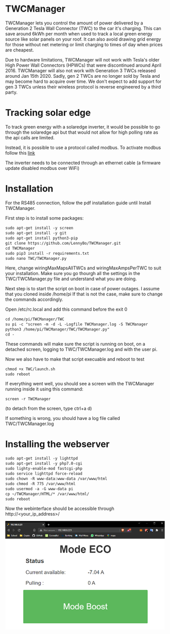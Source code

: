 # TWCManager
TWCManager lets you control the amount of power delivered by a Generation 2 Tesla Wall Connector (TWC) to the car it's charging.  This can save around 6kWh per month when used to track a local green energy source like solar panels on your roof.  It can also avoid drawing grid energy for those without net metering or limit charging to times of day when prices are cheapest.

Due to hardware limitations, TWCManager will not work with Tesla's older High Power Wall Connectors (HPWCs) that were discontinued around April 2016.  TWCManager will also not work with Generation 3 TWCs released around Jan 15th 2020.  Sadly, gen 2 TWCs are no longer sold by Tesla and may become hard to acquire over time.  We don't expect to add support for gen 3 TWCs unless their wireless protocol is reverse engineered by a third party.

# Tracking solar edge
To track green energy with a solaredge inverter, it would be possible to go through the solaredge api but that would not allow for high polling rate as the api calls are limited.

Instead, it is possible to use a protocol called modbus. To activate modbus follow this [link](https://www.solaredge.com/sites/default/files/sunspec-implementation-technical-note.pdf)

The inverter needs to be connected through an ethernet cable (a firmware update disabled modbus over WiFi)

# Installation
For the RS485 connection, follow the pdf installation guide until Install TWCManager.

First step is to install some packages:

```
sudo apt-get install -y screen
sudo apt-get install -y git
sudo apt-get install python3-pip
git clone https://github.com/LennyBo/TWCManager.git
cd TWCManager
sudo pip3 install -r requirements.txt
sudo nano TWC/TWCManager.py
```

Here, change wiringMaxMapsAllTWCs and wiringMaxAmpsPerTWC to suit your installation.
Make sure you go thourgh all the settings in the TWC/TWCManager.py file and understand what you are doing.

Next step is to start the script on boot in case of power outages. I assume that you cloned inside /home/pi
If that is not the case, make sure to change the commands accordingly.

Open /etc/rc.local and add this command before the exit 0

```
cd /home/pi/TWCManager/TWC
su pi -c "screen -m -d -L -Logfile TWCManager.log -S TWCManager python3 /home/pi/TWCManager/TWC/TWCManager.py"
cd -
```

These commands will make sure the script is running on boot, on a detached screen, logging to TWC/TWCManager.log and with the user pi.

Now we also have to make that script execuable and reboot to test

```
chmod +x TWC/launch.sh
sudo reboot
```

If everything went well, you should see a screen with the TWCManager running inside it using this command:
```
screen -r TWCManager
```
(to detach from the screen, type ctrl+a d)

If something is wrong, you should have a log file called TWC/TWCManager.log

# Installing the webserver

```
sudo apt-get install -y lighttpd
sudo apt-get install -y php7.0-cgi
sudo lighty-enable-mod fastcgi-php
sudo service lighttpd force-reload
sudo chown -R www-data:www-data /var/www/html
sudo chmod -R 775 /var/www/html
sudo usermod -a -G www-data pi
cp ~/TWCManager/HTML/* /var/www/html/
sudo reboot
```

Now the webinterface should be accessible through http://<your_ip_address>/

![Interface](Doc/LightInterface.PNG)
